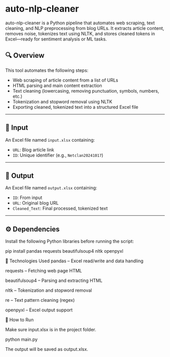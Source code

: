 # auto-nlp-cleaner
auto-nlp-cleaner is a Python pipeline that automates web scraping, text cleaning, and NLP preprocessing from blog URLs. It extracts article content, removes noise, tokenizes text using NLTK, and stores cleaned tokens in Excel—ready for sentiment analysis or ML tasks.

## 🔍 Overview

This tool automates the following steps:
- Web scraping of article content from a list of URLs
- HTML parsing and main content extraction
- Text cleaning (lowercasing, removing punctuation, symbols, numbers, etc.)
- Tokenization and stopword removal using NLTK
- Exporting cleaned, tokenized text into a structured Excel file

---

## 📁 Input

An Excel file named `input.xlsx` containing:
- `URL`: Blog article link
- `ID`: Unique identifier (e.g., `Netclan20241017`)

---

## 🧪 Output

An Excel file named `output.xlsx` containing:
- `ID`: From input
- `URL`: Original blog URL
- `Cleaned_Text`: Final processed, tokenized text

---

## ⚙️ Dependencies

Install the following Python libraries before running the script:

pip install pandas requests beautifulsoup4 nltk openpyxl

🧠 Technologies Used
pandas – Excel read/write and data handling

requests – Fetching web page HTML

beautifulsoup4 – Parsing and extracting HTML

nltk – Tokenization and stopword removal

re – Text pattern cleaning (regex)

openpyxl – Excel output support

🚀 How to Run

Make sure input.xlsx is in the project folder.

python main.py

The output will be saved as output.xlsx.
